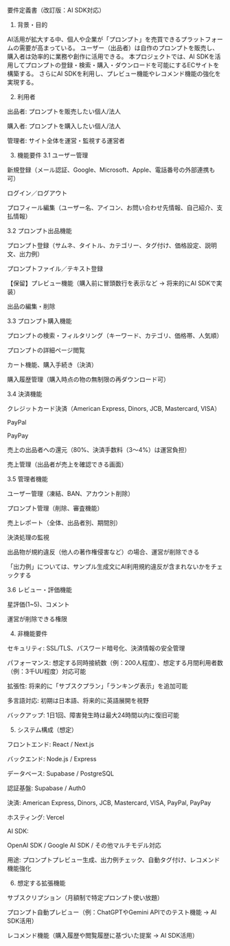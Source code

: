 要件定義書（改訂版：AI SDK対応）
1. 背景・目的

AI活用が拡大する中、個人や企業が「プロンプト」を売買できるプラットフォームの需要が高まっている。
ユーザー（出品者）は自作のプロンプトを販売し、購入者は効率的に業務や創作に活用できる。
本プロジェクトでは、AI SDKを活用してプロンプトの登録・検索・購入・ダウンロードを可能にするECサイトを構築する。
さらにAI SDKを利用し、プレビュー機能やレコメンド機能の強化を実現する。

2. 利用者

出品者: プロンプトを販売したい個人/法人

購入者: プロンプトを購入したい個人/法人

管理者: サイト全体を運営・監視する運営者

3. 機能要件
3.1 ユーザー管理

新規登録（メール認証、Google、Microsoft、Apple、電話番号の外部連携も可）

ログイン／ログアウト

プロフィール編集（ユーザー名、アイコン、お問い合わせ先情報、自己紹介、支払情報）

3.2 プロンプト出品機能

プロンプト登録（サムネ、タイトル、カテゴリー、タグ付け、価格設定、説明文、出力例）

プロンプトファイル／テキスト登録

【保留】プレビュー機能（購入前に冒頭数行を表示など → 将来的にAI SDKで実装）

出品の編集・削除

3.3 プロンプト購入機能

プロンプトの検索・フィルタリング（キーワード、カテゴリ、価格帯、人気順）

プロンプトの詳細ページ閲覧

カート機能、購入手続き（決済）

購入履歴管理（購入時点の物の無制限の再ダウンロード可）

3.4 決済機能

クレジットカード決済（American Express, Dinors, JCB, Mastercard, VISA）

PayPal

PayPay

売上の出品者への還元（80%、決済手数料（3〜4%）は運営負担）

売上管理（出品者が売上を確認できる画面）

3.5 管理者機能

ユーザー管理（凍結、BAN、アカウント削除）

プロンプト管理（削除、審査機能）

売上レポート（全体、出品者別、期間別）

決済処理の監視

出品物が規約違反（他人の著作権侵害など）の場合、運営が削除できる

「出力例」については、サンプル生成文にAI利用規約違反が含まれないかをチェックする

3.6 レビュー・評価機能

星評価(1~5)、コメント

運営が削除できる権限

4. 非機能要件

セキュリティ: SSL/TLS、パスワード暗号化、決済情報の安全管理

パフォーマンス: 想定する同時接続数（例：200人程度）、想定する月間利用者数（例：3千UU程度）対応可能

拡張性: 将来的に「サブスクプラン」「ランキング表示」を追加可能

多言語対応: 初期は日本語、将来的に英語展開を視野

バックアップ: 1日1回、障害発生時は最大24時間以内に復旧可能

5. システム構成（想定）

フロントエンド: React / Next.js

バックエンド: Node.js / Express

データベース: Supabase / PostgreSQL

認証基盤: Supabase / Auth0

決済: American Express, Dinors, JCB, Mastercard, VISA, PayPal, PayPay

ホスティング: Vercel

AI SDK:

OpenAI SDK / Google AI SDK / その他マルチモデル対応

用途: プロンプトプレビュー生成、出力例チェック、自動タグ付け、レコメンド機能強化

6. 想定する拡張機能

サブスクリプション（月額制で特定プロンプト使い放題）

プロンプト自動プレビュー（例：ChatGPTやGemini APIでのテスト機能 → AI SDK活用）

レコメンド機能（購入履歴や閲覧履歴に基づいた提案 → AI SDK活用）